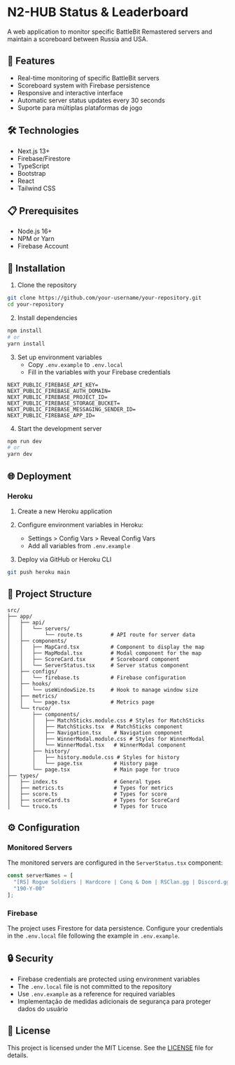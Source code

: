 # N2-HUB Status & Leaderboard

A web application to monitor specific BattleBit Remastered servers and maintain a scoreboard between Russia and USA.

## 🚀 Features

- Real-time monitoring of specific BattleBit servers
- Scoreboard system with Firebase persistence
- Responsive and interactive interface
- Automatic server status updates every 30 seconds
- Suporte para múltiplas plataformas de jogo

## 🛠️ Technologies

- Next.js 13+
- Firebase/Firestore
- TypeScript
- Bootstrap
- React
- Tailwind CSS

## 📋 Prerequisites

- Node.js 16+
- NPM or Yarn
- Firebase Account

## 🔧 Installation

1. Clone the repository
```bash
git clone https://github.com/your-username/your-repository.git
cd your-repository
```

2. Install dependencies
```bash
npm install
# or
yarn install
```

3. Set up environment variables
   - Copy `.env.example` to `.env.local`
   - Fill in the variables with your Firebase credentials

```env
NEXT_PUBLIC_FIREBASE_API_KEY=
NEXT_PUBLIC_FIREBASE_AUTH_DOMAIN=
NEXT_PUBLIC_FIREBASE_PROJECT_ID=
NEXT_PUBLIC_FIREBASE_STORAGE_BUCKET=
NEXT_PUBLIC_FIREBASE_MESSAGING_SENDER_ID=
NEXT_PUBLIC_FIREBASE_APP_ID=
```

4. Start the development server
```bash
npm run dev
# or
yarn dev
```

## 🌐 Deployment

### Heroku

1. Create a new Heroku application

2. Configure environment variables in Heroku:
   - Settings > Config Vars > Reveal Config Vars
   - Add all variables from `.env.example`

3. Deploy via GitHub or Heroku CLI
```bash
git push heroku main
```

## 📁 Project Structure

```
src/
├── app/
│   ├── api/
│   │   └── servers/
│   │       └── route.ts         # API route for server data
│   ├── components/
│   │   ├── MapCard.tsx          # Component to display the map
│   │   ├── MapModal.tsx         # Modal component for the map
│   │   ├── ScoreCard.tsx        # Scoreboard component
│   │   └── ServerStatus.tsx     # Server status component
│   ├── configs/
│   │   └── firebase.ts          # Firebase configuration
│   ├── hooks/
│   │   └── useWindowSize.ts     # Hook to manage window size
│   ├── metrics/
│   │   └── page.tsx             # Metrics page
│   └── truco/
│       ├── components/
│       │   ├── MatchSticks.module.css # Styles for MatchSticks
│       │   ├── MatchSticks.tsx  # MatchSticks component
│       │   ├── Navigation.tsx    # Navigation component
│       │   ├── WinnerModal.module.css # Styles for WinnerModal
│       │   └── WinnerModal.tsx   # WinnerModal component
│       ├── history/
│       │   ├── history.module.css # Styles for history
│       │   └── page.tsx          # History page
│       └── page.tsx              # Main page for truco
├── types/
│   ├── index.ts                  # General types
│   ├── metrics.ts                # Types for metrics
│   ├── score.ts                  # Types for score
│   ├── scoreCard.ts              # Types for ScoreCard
│   └── truco.ts                  # Types for truco
```

## ⚙️ Configuration

### Monitored Servers

The monitored servers are configured in the `ServerStatus.tsx` component:

```typescript
const serverNames = [
  "[RS] Rogue Soldiers | Hardcore | Conq & Dom | RSClan.gg | Discord.gg/RSclan | 120hz",
  "190-Y-00"
];
```

### Firebase

The project uses Firestore for data persistence. Configure your credentials in the `.env.local` file following the example in `.env.example`.

## 🔒 Security

- Firebase credentials are protected using environment variables
- The `.env.local` file is not committed to the repository
- Use `.env.example` as a reference for required variables
- Implementação de medidas adicionais de segurança para proteger dados do usuário

## 📝 License

This project is licensed under the MIT License. See the [LICENSE](LICENSE) file for details.
